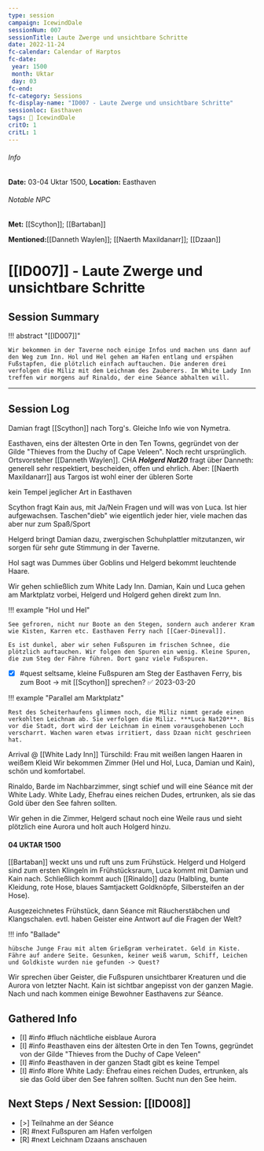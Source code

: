 ```yaml
---
type: session
campaign: IcewindDale
sessionNum: 007
sessionTitle: Laute Zwerge und unsichtbare Schritte
date: 2022-11-24
fc-calendar: Calendar of Harptos
fc-date:
 year: 1500
 month: Uktar
 day: 03
fc-end:
fc-category: Sessions
fc-display-name: "ID007 - Laute Zwerge und unsichtbare Schritte"
sessionloc: Easthaven
tags: 📅 IcewindDale
critO: 1
critL: 1
---
```

###### Info
**Date:** 03-04 Uktar 1500, **Location:** Easthaven
###### Notable NPC
**Met:** [[Scython]]; [[Bartaban]]

**Mentioned:**[[Danneth Waylen]]; [[Naerth Maxildanarr]]; [[Dzaan]]

# [[ID007]] - Laute Zwerge und unsichtbare Schritte
## Session Summary
!!! abstract "[[ID007]]"

    Wir bekommen in der Taverne noch einige Infos und machen uns dann auf den Weg zum Inn. Hol und Hel gehen am Hafen entlang und erspähen Fußstapfen, die plötzlich einfach auftauchen. Die anderen drei verfolgen die Miliz mit dem Leichnam des Zauberers. Im White Lady Inn treffen wir morgens auf Rinaldo, der eine Séance abhalten will.

---
## Session Log

Damian fragt [[Scython]] nach Torg's. Gleiche Info wie von Nymetra. 

Easthaven, eins der ältesten Orte in den Ten Towns, gegründet von der Gilde "Thieves from the Duchy of Cape Veleen". Noch recht ursprünglich. Ortsvorsteher [[Danneth Waylen]].
CHA ***Holgerd Nat20*** fragt über Danneth: generell sehr respektiert, bescheiden, offen und ehrlich. Aber: [[Naerth Maxildanarr]] aus Targos ist wohl einer der übleren Sorte

kein Tempel jeglicher Art in Easthaven

Scython fragt Kain aus, mit Ja/Nein Fragen und will was von Luca. Ist hier aufgewachsen.
Taschen"dieb" wie eigentlich jeder hier, viele machen das aber nur zum Spaß/Sport

Helgerd bringt Damian dazu, zwergischen Schuhplattler mitzutanzen, wir sorgen für sehr gute Stimmung in der Taverne.

Hol sagt was Dummes über Goblins und Helgerd bekommt leuchtende Haare.

Wir gehen schließlich zum White Lady Inn. Damian, Kain und Luca gehen am Marktplatz vorbei, Helgerd und Holgerd gehen direkt zum Inn.

!!! example "Hol und Hel"

    See gefroren, nicht nur Boote an den Stegen, sondern auch anderer Kram wie Kisten, Karren etc. Easthaven Ferry nach [[Caer-Dineval]].
    
    Es ist dunkel, aber wir sehen Fußspuren im frischen Schnee, die plötzlich auftauchen. Wir folgen den Spuren ein wenig. Kleine Spuren, die zum Steg der Fähre führen. Dort ganz viele Fußspuren.

- [x] #quest seltsame, kleine Fußspuren am Steg der Easthaven Ferry, bis zum Boot -> mit [[Scython]] sprechen? ✅ 2023-03-20

!!! example "Parallel am Marktplatz"

    Rest des Scheiterhaufens glimmen noch, die Miliz nimmt gerade einen verkohlten Leichnam ab. Sie verfolgen die Miliz. ***Luca Nat20***. Bis vor die Stadt, dort wird der Leichnam in einem vorausgehobenen Loch verscharrt. Wachen waren etwas irritiert, dass Dzaan nicht geschrieen hat.

Arrival @ [[White Lady Inn]]
Türschild: Frau mit weißen langen Haaren in weißem Kleid
Wir bekommen Zimmer (Hel und Hol, Luca, Damian und Kain), schön und komfortabel.

Rinaldo, Barde im Nachbarzimmer, singt schief und will eine Séance mit der White Lady.
White Lady, Ehefrau eines reichen Dudes, ertrunken, als sie das Gold über den See fahren sollten.

Wir gehen in die Zimmer, Helgerd schaut noch eine Weile raus und sieht plötzlich eine Aurora und holt auch Holgerd hinzu.

#### 04 UKTAR 1500
[[Bartaban]] weckt uns und ruft uns zum Frühstück. Helgerd und Holgerd sind zum ersten Klingeln im Frühstücksraum, Luca kommt mit Damian und Kain nach.
Schließlich kommt auch [[Rinaldo]] dazu (Halbling, bunte Kleidung, rote Hose, blaues Samtjackett Goldknöpfe, Silbersteifen an der Hose).

Ausgezeichnetes Frühstück, dann Séance mit Räucherstäbchen und Klangschalen. evtl. haben Geister eine Antwort auf die Fragen der Welt?

!!! info "Ballade"

    hübsche Junge Frau mit altem Grießgram verheiratet. Geld in Kiste. Fähre auf andere Seite. Gesunken, keiner weiß warum, Schiff, Leichen und Goldkiste wurden nie gefunden -> Quest?

Wir sprechen über Geister, die Fußspuren unsichtbarer Kreaturen und die Aurora von letzter Nacht. Kain ist sichtbar angepisst von der ganzen Magie. Nach und nach kommen einige Bewohner Easthavens zur Séance.

## Gathered Info
- [I] #info #fluch nächtliche eisblaue Aurora
- [I] #info #easthaven eins der ältesten Orte in den Ten Towns, gegründet von der Gilde "Thieves from the Duchy of Cape Veleen"
- [I] #info #easthaven in der ganzen Stadt gibt es keine Tempel
- [I] #info #lore White Lady: Ehefrau eines reichen Dudes, ertrunken, als sie das Gold über den See fahren sollten. Sucht nun den See heim.

## Next Steps / Next Session: [[ID008]]
- [>] Teilnahme an der Séance
- [R] #next Fußspuren am Hafen verfolgen
- [R] #next Leichnam Dzaans anschauen

